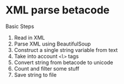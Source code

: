 # XML parse betacode

Basic Steps
1. Read in XML
2. Parse XML using BeautifulSoup
3. Construct a single string variable from text
4. Take into account `<l>` tags
5. Convert string from betacode to unicode
6. Count and filter some stuff
7. Save string to file
